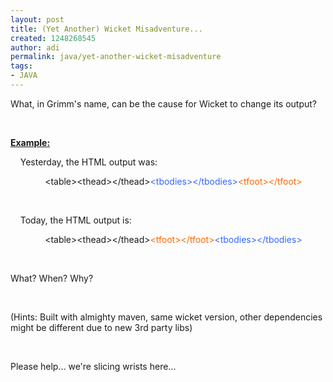 ```yaml
---
layout: post
title: (Yet Another) Wicket Misadventure...
created: 1248268545
author: adi
permalink: java/yet-another-wicket-misadventure
tags:
- JAVA
---
```

<p>What, in Grimm's name, can be the cause for Wicket to change its output?</p>
<p>&nbsp;</p>
<p><u><strong>Example:</strong></u></p>
<p>&nbsp;&nbsp;&nbsp; Yesterday, the HTML output was:</p>
<p>&nbsp;&nbsp;&nbsp;&nbsp;&nbsp;&nbsp;&nbsp;&nbsp;&nbsp;&nbsp;&nbsp;&nbsp;&nbsp; &lt;table&gt;&lt;thead&gt;&lt;/thead&gt;<span style="color: rgb(51, 102, 255);">&lt;tbodies&gt;&lt;/tbodies&gt;</span><span style="color: rgb(255, 102, 0);">&lt;tfoot&gt;&lt;/tfoot&gt;</span></p>
<p>&nbsp;</p>
<p>&nbsp;&nbsp;&nbsp; Today, the HTML output is:&nbsp;&nbsp;&nbsp;&nbsp;&nbsp;&nbsp;&nbsp;&nbsp;&nbsp;</p>
<p>&nbsp;&nbsp;&nbsp;&nbsp;&nbsp;&nbsp;&nbsp;&nbsp;&nbsp;&nbsp;&nbsp;&nbsp;&nbsp; &lt;table&gt;&lt;thead&gt;&lt;/thead&gt;<span style="color: rgb(255, 102, 0);">&lt;tfoot&gt;&lt;/tfoot&gt;</span><span style="color: rgb(51, 102, 255);">&lt;tbodies&gt;&lt;/tbodies&gt;</span></p>
<p>&nbsp;</p>
<p>What? When? Why?</p>
<p>&nbsp;</p>
<p>(Hints: Built with almighty maven, same wicket version, other dependencies might be different due to new 3rd party libs)</p>
<p>&nbsp;</p>
<p>Please help... we're slicing wrists here...</p>
